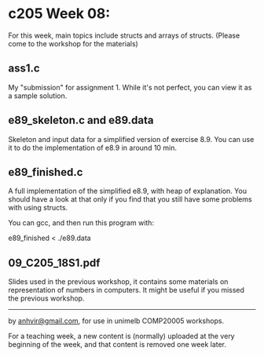 c205 Week 08:
=======

For this week, main topics include structs and arrays of structs. 
(Please come to the workshop for the materials)


ass1.c
------
My "submission" for assignment 1.
While it's not perfect, you can view it as a sample solution.

e89_skeleton.c and e89.data
---------------------------
Skeleton and input data for a simplified version of exercise 8.9.
You can use it to do the implementation of e8.9 in around 10 min.

e89_finished.c
--------------
A full implementation of the simplified e8.9, with heap of explanation.
You should have a look at that only if you find that you still have
some problems with using structs.

You can gcc, and then run this program with:

e89_finished < ./e89.data  


09_C205_18S1.pdf
--------------
Slides used in the previous workshop, it contains some materials
on representation of numbers in computers. It might be useful
if you missed the previous workshop.

-------------------------------------------------------------

by anhvir@gmail.com, for use in unimelb COMP20005 workshops.

For a teaching week, a new content is (normally) uploaded at the very beginning of the week, and that content is removed one week later.
